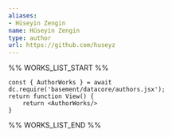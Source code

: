 ```yaml
---
aliases:
- Hüseyin Zengin
name: Hüseyin Zengin
type: author
url: https://github.com/huseyz
---
```



%% WORKS_LIST_START %%

```datacorejsx
const { AuthorWorks } = await dc.require('basement/datacore/authors.jsx');
return function View() {
    return <AuthorWorks/>
}
```
%% WORKS_LIST_END %%